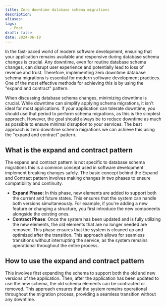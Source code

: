 ```yaml
---
title: Zero downtime database schema migrations
description: 
aliases: 
tags:
  - Post
draft: false
date: 2024-06-10
---
```

In the fast-paced world of modern software development, ensuring that your application remains available and responsive during database schema changes is crucial. Any downtime, even for routine database schema changes, can disrupt user experience and potentially lead to loss of revenue and trust. Therefore, implementing zero downtime database schema migrations is essential for modern software development practices. One of the most effective methods for achieving this is by using the "expand and contract" pattern.

When discussing database schema changes, minimizing downtime is crucial. While downtime can simplify applying schema migrations, it isn't ideal for most applications. If your application can tolerate downtime, you should use that period to perform schema migrations, as this is the simplest approach. However, the goal should always be to reduce downtime as much as possible to ensure minimal disruption to your services. The best approach is zero downtime schema migrations we can achieve this using the "expand and contract" pattern.

## What is the expand and contract pattern
The expand and contract pattern is not specific to database schema migrations this is a common concept used in software development implement breaking changes safely. The basic concept behind the Expand and Contract pattern involves making changes in two phases to ensure compatibility and continuity.
- **Expand Phase**: In this phase, new elements are added to support both the current and future states. This ensures that the system can handle both versions simultaneously. For example, if you're adding a new feature or changing a structure, you first introduce the new components alongside the existing ones.
- **Contract Phase**: Once the system has been updated and is fully utilizing the new elements, the old elements that are no longer needed are removed. This phase ensures that the system is cleaned up and optimized after the transition.
This approach allows for seamless transitions without interrupting the service, as the system remains operational throughout the entire process.

## How to use the expand and contract pattern
This involves first expanding the schema to support both the old and new versions of the application. Then, after the application has been updated to use the new schema, the old schema elements can be contracted or removed. This approach ensures that the system remains operational throughout the migration process, providing a seamless transition without any downtime.